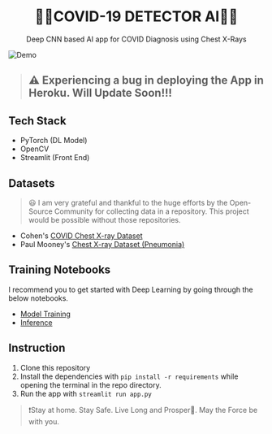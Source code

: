 
<div align="center">
	<h1 align="center">
👩‍⚕️COVID-19 DETECTOR AI👨‍⚕️
	</h1>
	<span>
	Deep CNN based AI app for COVID Diagnosis using Chest X-Rays
	</span>
</div>

![Demo](https://github.com/ArunRK7Codie/covid-19-detection/blob/master/demo.gif)


> ## ⚠️ Experiencing a bug in deploying the App in Heroku. Will Update Soon!!!
## Tech Stack
- PyTorch (DL Model)
- OpenCV 
- Streamlit (Front End)
## Datasets
>😃 I am very grateful and thankful to the huge efforts by the Open-Source Community for collecting data in a repository. This project would be possible without those repositories.
- Cohen's [COVID Chest X-ray Dataset](https://github.com/ieee8023/covid-chestxray-dataset) 
- Paul Mooney's [Chest X-ray Dataset (Pneumonia)](https://www.kaggle.com/paultimothymooney/chest-xray-pneumonia)
## Training Notebooks
I recommend you to get started with Deep Learning by going through the below notebooks. 
- [Model Training](https://colab.research.google.com/github/ArunRK7Codie/covid-19-detection/blob/master/covid_19_detection.ipynb) 
- [Inference](https://nbviewer.jupyter.org/github/ArunRK7Codie/covid-19-detection/blob/master/inference.ipynb)
## Instruction
1) Clone this repository
2) Install the dependencies with `pip install -r requirements` while opening the terminal in the repo directory.
3) Run the app with `streamlit run app.py`

> ❗Stay at home. Stay Safe. Live Long and Prosper🖖. May the Force be with you.

